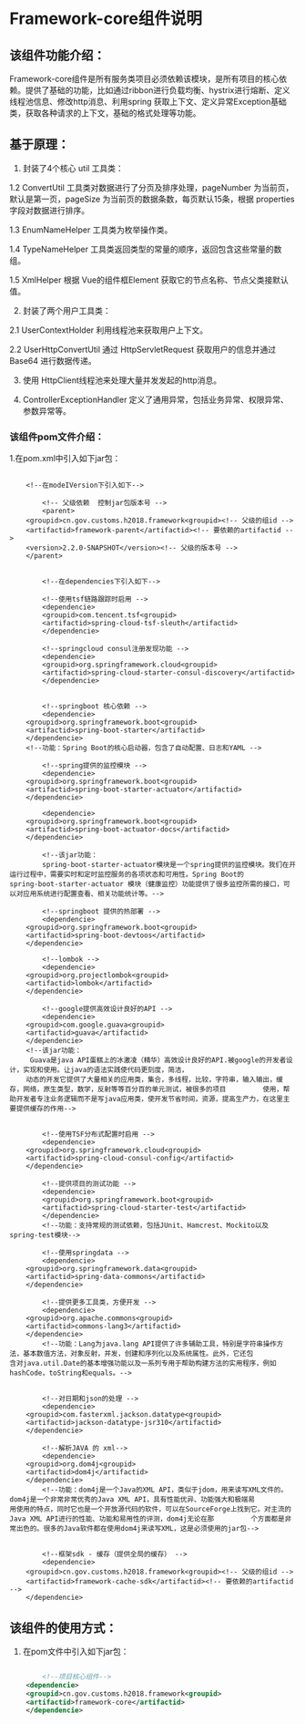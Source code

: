 # Framework-core组件说明

## 该组件功能介绍：
Framework-core组件是所有服务类项目必须依赖该模块，是所有项目的核心依赖。提供了基础的功能，比如通过ribbon进行负载均衡、hystrix进行熔断、定义线程池信息、修改http消息、利用spring 获取上下文、定义异常Exception基础类，获取各种请求的上下文，基础的格式处理等功能。

## 基于原理：
1. 封装了4个核心 util 工具类：

1.2 ConvertUtil 工具类对数据进行了分页及排序处理，pageNumber 为当前页，默认是第一页，pageSize 为当前页的数据条数，每页默认15条，根据 properties 字段对数据进行排序。

1.3 EnumNameHelper 工具类为枚举操作类。

1.4 TypeNameHelper 工具类返回类型的常量的顺序，返回包含这些常量的数组。

1.5 XmlHelper 根据 Vue的组件框Element 获取它的节点名称、节点父类接默认值。

2. 封装了两个用户工具类：

2.1 UserContextHolder 利用线程池来获取用户上下文。

2.2 UserHttpConvertUtil 通过 HttpServletRequest 获取用户的信息并通过 Base64 进行数据传递。

3. 使用 HttpClient线程池来处理大量并发发起的http消息。

4. ControllerExceptionHandler 定义了通用异常，包括业务异常、权限异常、参数异常等。


### 该组件pom文件介绍：
  1.在pom.xml中引入如下jar包：
  
```
  
	<!--在modeIVersion下引入如下-->
    
        <!-- 父级依赖  控制jar包版本号 -->
        <parent>
	<groupid>cn.gov.customs.h2018.framework<groupid><!-- 父级的组id -->
	<artifactid>framework-parent</artifactid><!-- 要依赖的artifactid -->
	<version>2.2.0-SNAPSHOT</version><!-- 父级的版本号 -->
	</parent>


        <!--在dependencies下引入如下-->

        <!--使用tsf链路跟踪时启用 -->
        <dependencie>
        <groupid>com.tencent.tsf<groupid>
        <artifactid>spring-cloud-tsf-sleuth</artifactid>
        </dependencie>
          
        <!--springcloud consul注册发现功能 -->
        <dependencie>
        <groupid>org.springframework.cloud<groupid>
        <artifactid>spring-cloud-starter-consul-discovery</artifactid>
        </dependencie>

      
        <!--springboot 核心依赖 -->
        <dependencie>
	<groupid>org.springframework.boot<groupid>
	<artifactid>spring-boot-starter</artifactid>
	</dependencie>
	<!--功能：Spring Boot的核心启动器，包含了自动配置、日志和YAML -->
   
        <!--spring提供的监控模块 -->
        <dependencie>
	<groupid>org.springframework.boot<groupid>
	<artifactid>spring-boot-starter-actuator</artifactid>
	</dependencie>

        <dependencie>
	<groupid>org.springframework.boot<groupid>
	<artifactid>spring-boot-actuator-docs</artifactid>
	</dependencie>

        <!--该jar功能：
        spring-boot-starter-actuator模块是一个spring提供的监控模块。我们在开运行过程中，需要实时和定时监控服务的各项状态和可用性。Spring Boot的         spring-boot-starter-actuator 模块（健康监控）功能提供了很多监控所需的接口，可以对应用系统进行配置查看、相关功能统计等。-->
    
        <!--springboot 提供的热部署 -->
        <dependencie>
	<groupid>org.springframework.boot<groupid>
	<artifactid>spring-boot-devtoos</artifactid>
	</dependencie>

        <!--lombok -->
        <dependencie>
	<groupid>org.projectlombok<groupid>
	<artifactid>lombok</artifactid>
	</dependencie>

        <!--google提供高效设计良好的API -->
        <dependencie>
	<groupid>com.google.guava<groupid>
	<artifactid>guava</artifactid>
	</dependencie>
	<!--该jar功能：
	 Guava是java API蛋糕上的冰激凌（精华）高效设计良好的API.被google的开发者设计，实现和使用。让java的语法实践使代码更刻度，简洁，
	动态的开发它提供了大量相关的应用类，集合，多线程，比较，字符串，输入输出，缓存，网络，原生类型，数学，反射等等百分百的单元测试，被很多的项目         使用，帮助开发者专注业务逻辑而不是写java应用类，使开发节省时间，资源，提高生产力，在这里主要提供缓存的作用-->
	 

        <!--使用TSF分布式配置时启用 -->
        <dependencie>
	<groupid>org.springframework.cloud<groupid>
	<artifactid>spring-cloud-consul-config</artifactid>
	</dependencie>

        <!--提供项目的测试功能 -->
        <dependencie>
        <groupid>org.springframework.boot<groupid>
        <artifactid>spring-cloud-starter-test</artifactid>
        </dependencie>
        <!--功能：支持常规的测试依赖，包括JUnit、Hamcrest、Mockito以及spring-test模块-->

        <!--使用springdata -->
        <dependencie>
	<groupid>org.springframework.data<groupid>
	<artifactid>spring-data-commons</artifactid>
	</dependencie>

        <!--提供更多工具类，方便开发 -->
        <dependencie>
	<groupid>org.apache.commons<groupid>
	<artifactid>commons-lang3</artifactid>
	</dependencie>
        <!--功能：Lang为java.lang API提供了许多辅助工具，特别是字符串操作方法，基本数值方法，对象反射，并发，创建和序列化以及系统属性。此外，它还包         含对java.util.Date的基本增强功能以及一系列专用于帮助构建方法的实用程序，例如hashCode，toString和equals。-->

        
        <!--对日期和json的处理 -->
        <dependencie>
	<groupid>com.fasterxml.jackson.datatype<groupid>
	<artifactid>jackson-datatype-jsr310</artifactid>
	</dependencie>

        <!--解析JAVA 的 xml-->
        <dependencie>
	<groupid>org.dom4j<groupid>
	<artifactid>dom4j</artifactid>
	</dependencie>
        <!--功能：dom4j是一个Java的XML API，类似于jdom，用来读写XML文件的。dom4j是一个非常非常优秀的Java XML API，具有性能优异、功能强大和极端易         用使用的特点，同时它也是一个开放源代码的软件，可以在SourceForge上找到它。对主流的Java XML API进行的性能、功能和易用性的评测，dom4j无论在那         个方面都是非常出色的。很多的Java软件都在使用dom4j来读写XML，这是必须使用的jar包-->
    
       
        <!--框架sdk - 缓存（提供全局的缓存） -->
        <dependencie>
	<groupid>cn.gov.customs.h2018.framework<groupid><!-- 父级的组id -->
	<artifactid>framework-cache-sdk</artifactid><!-- 要依赖的artifactid -->
	</dependencie>
```

## 该组件的使用方式：
1. 在pom文件中引入如下jar包：

```xml

        <!--项目核心组件-->  
	<dependencie>
	<groupid>cn.gov.customs.h2018.framework<groupid>
	<artifactid>framework-core</artifactid>
	</dependencie>   
``` 

